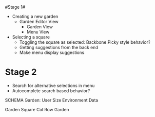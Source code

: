 #Stage 1#
  - Creating a new garden
    - Garden Editor View
      - Garden View
      - Menu View
  - Selecting a square
    - Toggling the square as selected: Backbone.Picky style behavior?
    - Getting suggestions from the back end
    - Make menu display suggestions

# Stage 2 #
  - Search for alternative selections in menu
   - Autocomplete search based behavior?


SCHEMA
Garden: 
 User
 Size
 Environment Data
 
Garden Square
 Col
 Row
 Garden